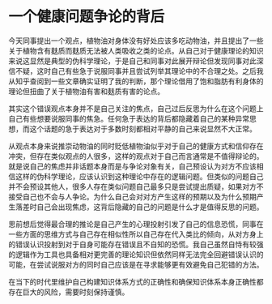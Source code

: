 # 一个健康问题争论的背后


今天同事提出一个观点，植物油对身体没有好处应该多吃动物油，并且提出了一些关于植物含有麸质而麸质无法被人类吸收之类的论点。从自己对于健康理论的知识来说这显然是典型的伪科学理论，于是自己和同事对此展开辩论但发现同事对此深信不疑，这时自己有些急于说服同事并且尝试列举其理论中的不合理之处。之后我从知乎查阅到一些文章确实证明了我的判断，那个理论借用了饱和脂肪有利身体的理论但扭曲了关于植物油有害和麸质有害的论点。

其实这个错误观点本身并不是自己关注的焦点，自己过后反思为什么在这个问题上自己有些想要说服同事的焦急。任何急于表达的背后都隐藏着自己的某种异常思想，而这个话题的急于表达对于多数时刻都相对平静的自己来说显然不大正常。

从观点本身来说推崇动物油的同时贬低植物油似乎对于自己的健康方式和信仰存在冲突，但存在类似观点的人很多，这样的观点对于自己而言通常是不值得辩论的。就是说自己的焦虑并非话题本身而是与争论对象有关，自己预设认为对方不应该相信这样的伪科学理论，应该认识到这种理论中存在的逻辑问题。但类似的问题自己并不会预设其他人，很多人存在类似问题自己最多只是尝试提出质疑，如果对方不接受自己也不会与人争论。为什么自己会对对方产生这样的预期以及为什么预期产生落差时自己会出现焦虑，这背后隐藏的自己的问题是什么才是值得反思的问题。

思前想后觉得最合理的推论是自己产生的心理投射引发了自己的信息恐慌，同事在一些方面的思维方式与自己存在相似性所以自己存在代入类比的倾向，从对方身上的错误认识投射到对于自身可能存在错误且不自知的恐慌。我自己虽然自恃有较强的逻辑作为工具也具备相对更完善的理论知识但依然同样无法完全回避错误认识的可能，在尝试说服对方的同时自己应该是在寻求能够更有效避免自己犯错的方法。

在当下的时代里维护自己构建知识体系方式的正确性和确保知识体系本身正确性都存在巨大的风险，需要时刻保持谨慎。
